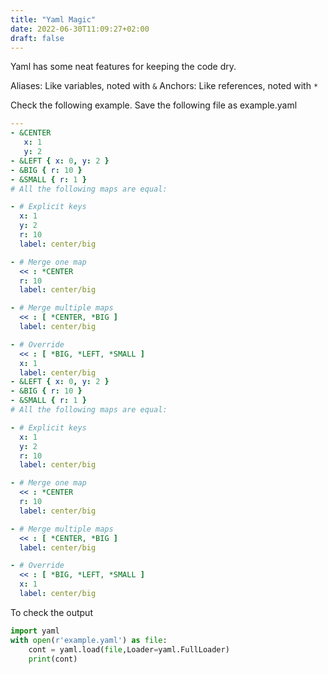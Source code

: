 ```yaml
---
title: "Yaml Magic"
date: 2022-06-30T11:09:27+02:00
draft: false
---
```


Yaml has some neat features for keeping the code dry.

Aliases: Like variables, noted with `&`
Anchors: Like references, noted with `*`

Check the following example. Save the following file as example.yaml

```yaml
---
- &CENTER 
   x: 1
   y: 2
- &LEFT { x: 0, y: 2 }
- &BIG { r: 10 }
- &SMALL { r: 1 }
# All the following maps are equal:

- # Explicit keys
  x: 1
  y: 2
  r: 10
  label: center/big

- # Merge one map
  << : *CENTER
  r: 10
  label: center/big

- # Merge multiple maps
  << : [ *CENTER, *BIG ]
  label: center/big

- # Override
  << : [ *BIG, *LEFT, *SMALL ]
  x: 1
  label: center/big
- &LEFT { x: 0, y: 2 }
- &BIG { r: 10 }
- &SMALL { r: 1 }
# All the following maps are equal:

- # Explicit keys
  x: 1
  y: 2
  r: 10
  label: center/big

- # Merge one map
  << : *CENTER
  r: 10
  label: center/big

- # Merge multiple maps
  << : [ *CENTER, *BIG ]
  label: center/big

- # Override
  << : [ *BIG, *LEFT, *SMALL ]
  x: 1
  label: center/big
```

To check the output

```python
import yaml
with open(r'example.yaml') as file:
    cont = yaml.load(file,Loader=yaml.FullLoader)
    print(cont)
```
